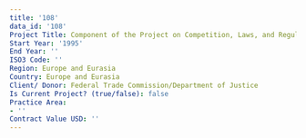 ```yaml
---
title: '108'
data_id: '108'
Project Title: Component of the Project on Competition, Laws, and Regulations
Start Year: '1995'
End Year: ''
ISO3 Code: ''
Region: Europe and Eurasia
Country: Europe and Eurasia
Client/ Donor: Federal Trade Commission/Department of Justice
Is Current Project? (true/false): false
Practice Area:
- ''
Contract Value USD: ''
---
```


